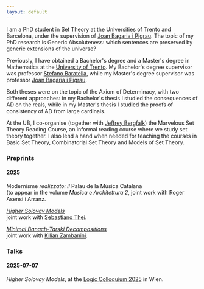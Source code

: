 ```yaml
---
layout: default
---
```


I am a PhD student in Set Theory at the Universities of Trento and Barcelona, under the supervision of <a href="https://en.wikipedia.org/wiki/Joan_Bagaria">Joan Bagaria i Pigrau</a>. The topic of my PhD research is Generic Absoluteness: which sentences are preserved by generic extensions of the universe?

Previously, I have obtained a Bachelor's degree and a Master's degree in Mathematics at the <a href="https://www.unitn.it/it">University of Trento</a>. My Bachelor's degree supervisor was professor <a href="https://webapps.unitn.it/du/it/Persona/PER0003680/Curriculum">Stefano Baratella</a>, while my Master's degree supervisor was professor <a href="https://en.wikipedia.org/wiki/Joan_Bagaria">Joan Bagaria i Pigrau</a>.

Both theses were on the topic of the Axiom of Determinacy, with two different approaches: in my Bachelor's thesis I studied the consequences of AD on the reals, while in my Master's thesis I studied the proofs of consistency of AD from large cardinals.

At the UB, I co-organise (together with <a href="https://www.jeffreybergfalk.com/home">Jeffrey Bergfalk</a>) the Marvelous Set Theory Reading Course, an informal reading course where we study set theory together. I also lend a hand when needed for teaching the courses in Basic Set Theory, Combinatorial Set Theory and Models of Set Theory.

<h3>Preprints</h3>

<div class="timeline">
   <div class="timeline-year">
      <h4 class="year">2025</h4>
      <div class="timeline-events">
       <div class="timeline-item">
          <p> Modernisme <i>realizzato: il</i> Palau de la Música Catalana<br>(to appear in the volume <i>Musica e Architettura 2</i>, joint work with Roger Asensi i Arranz.</p>
        </div>
        <div class="timeline-item">
          <p> <i><a href="https://arxiv.org/abs/2507.19129">Higher Solovay Models</a></i> <br>joint work with <a href="https://it.wikipedia.org/wiki/Sebastiano_Thei">Sebastiano Thei</a>.</p>
        </div>
        <div class="timeline-item">
          <p> <i><a href="https://arxiv.org/abs/2507.17517">Minimal Banach-Tarski Decompositions</a></i> <br>joint work with <a href="https://webapps.unitn.it/du/it/Persona/PER0208829">Kilian Zambanini</a>.</p>
        </div>
      </div>
    </div>
</div>

<h3>Talks</h3>

<div class="timeline">
   <div class="timeline-year">
      <h4 class="year">2025-07-07</h4>
      <div class="timeline-events">
        <div class="timeline-item">
          <p> <i>Higher Solovay Models</i>, at the <a href="https://www.colloquium.co/lc2025">Logic Colloquium 2025</a> in Wien.</p>
        </div>      
      </div>
    </div>
</div>
